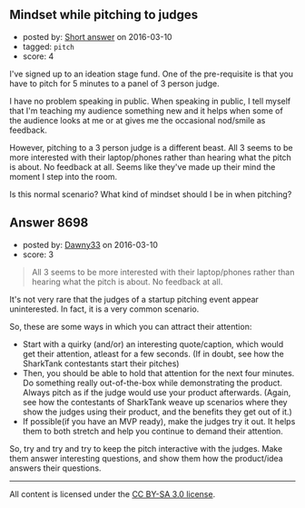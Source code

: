 ## Mindset while pitching to judges

- posted by: [Short answer](https://stackexchange.com/users/8011025/short-answer) on 2016-03-10
- tagged: `pitch`
- score: 4

I've signed up to an ideation stage fund. One of the pre-requisite is that you have to pitch for 5 minutes to a panel of 3 person judge.

I have no problem speaking in public. When speaking in public, I tell myself that I'm teaching my audience something new and it helps when some of the audience looks at me or at gives me the occasional nod/smile as feedback.

However, pitching to a 3 person judge is a different beast. All 3 seems to be more interested with their laptop/phones rather than hearing what the pitch is about. No feedback at all. Seems like they've made up their mind the moment I step into the room.

Is this normal scenario? What kind of mindset should I be in when pitching?  

 


## Answer 8698

- posted by: [Dawny33](https://stackexchange.com/users/6444670/dawny33) on 2016-03-10
- score: 3

> All 3 seems to be more interested with their laptop/phones rather than
> hearing what the pitch is about. No feedback at all.

It's not very rare that the judges of a startup pitching event appear uninterested. In fact, it is a very common scenario. 

So, these are some ways in which you can attract their attention:

 - Start with a quirky (and/or) an interesting quote/caption, which would get their attention, atleast for a few seconds. (If in doubt, see how the SharkTank contestants start their pitches)
 - Then, you should be able to hold that attention for the next four minutes. Do something really out-of-the-box while demonstrating the product. Always pitch as if the judge would use your product afterwards. (Again, see how the contestants of SharkTank weave up scenarios where they show the judges using their product, and the benefits they get out of it.)
 - If possible(if you have an MVP ready), make the judges try it out. It helps them to both stretch and help you continue to demand their attention.

So, try and try and try to keep the pitch interactive with the judges. Make them answer interesting questions, and show them how the product/idea answers their questions. 



---

All content is licensed under the [CC BY-SA 3.0 license](https://creativecommons.org/licenses/by-sa/3.0/).

